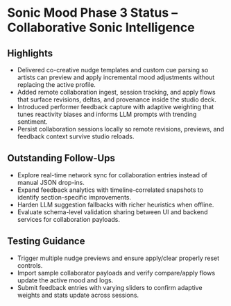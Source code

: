 # Sonic Mood Phase 3 Status – Collaborative Sonic Intelligence

## Highlights
- Delivered co-creative nudge templates and custom cue parsing so artists can preview and apply incremental mood adjustments without replacing the active profile.
- Added remote collaboration ingest, session tracking, and apply flows that surface revisions, deltas, and provenance inside the studio deck.
- Introduced performer feedback capture with adaptive weighting that tunes reactivity biases and informs LLM prompts with trending sentiment.
- Persist collaboration sessions locally so remote revisions, previews, and feedback context survive studio reloads.

## Outstanding Follow-Ups
- Explore real-time network sync for collaboration entries instead of manual JSON drop-ins.
- Expand feedback analytics with timeline-correlated snapshots to identify section-specific improvements.
- Harden LLM suggestion fallbacks with richer heuristics when offline.
- Evaluate schema-level validation sharing between UI and backend services for collaboration payloads.

## Testing Guidance
- Trigger multiple nudge previews and ensure apply/clear properly reset controls.
- Import sample collaborator payloads and verify compare/apply flows update the active mood and logs.
- Submit feedback entries with varying sliders to confirm adaptive weights and stats update across sessions.
